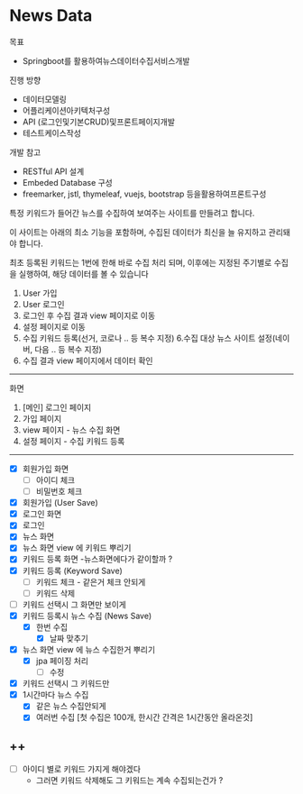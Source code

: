 # News Data

목표

- Springboot를 활용하여뉴스데이터수집서비스개발

진행 방향

- 데이터모델링
- 어플리케이션아키텍처구성
- API (로그인및기본CRUD)및프론트페이지개발
- 테스트케이스작성

개발 참고

- RESTful API 설계
- Embeded Database 구성
- freemarker, jstl, thymeleaf, vuejs, bootstrap 등을활용하여프론트구성

특정 키워드가 들어간 뉴스를 수집하여 보여주는 사이트를 만들려고 합니다.

이 사이트는 아래의 최소 기능을 포함하며, 수집된 데이터가 최신을 늘 유지하고 관리돼야 합니다.

최초 등록된 키워드는 1번에 한해 바로 수집 처리 되며, 이후에는 지정된 주기별로 수집을 실행하여, 해당 데이터를 볼 수 있습니다

1. User 가입
2. User 로그인
3. 로그인 후 수집 결과 view 페이지로 이동
4. 설정 페이지로 이동
5. 수집 키워드 등록(선거, 코로나 .. 등 복수 지정)
   6.수집 대상 뉴스 사이트 설정(네이버, 다음 .. 등 복수 지정)
7. 수집 결과 view 페이지에서 데이터 확인
---
화면 
1. [메인] 로그인 페이지
2. 가입 페이지
3. view 페이지 - 뉴스 수집 화면
4. 설정 페이지 - 수집 키워드 등록
---

- [x] 회원가입 화면
  - [ ] 아이디 체크
  - [ ] 비밀번호 체크
- [x] 회원가입 (User Save)
- [x] 로그인 화면
- [x] 로그인
- [x] 뉴스 화면
- [x] 뉴스 화면 view 에 키워드 뿌리기
- [x] 키워드 등록 화면 -뉴스화면에다가 같이할까 ?
- [x] 키워드 등록 (Keyword Save)
  - [ ] 키워드 체크 - 같은거 체크 안되게
  - [ ] 키워드 삭제
- [ ] 키워드 선택시 그 화면만 보이게
- [x] 키워드 등록시 뉴스 수집 (News Save)
   -  [x] 한번 수집
      - [x] 날짜 맞추기
- [x] 뉴스 화면 view 에 뉴스 수집한거 뿌리기
  - [x] jpa 페이징 처리
    - [ ] 수정
- [x] 키워드 선택시 그 키워드만
- [x] 1시간마다 뉴스 수집
    - [x] 같은 뉴스 수집안되게
    - [x] 여러번 수집 [첫 수집은 100개, 한시간 간격은 1시간동안 올라온것]

## ++

- [ ] 아이디 별로 키워드 가지게 해야겠다
    - 그러면 키워드 삭제해도 그 키워드는 계속 수집되는건가 ? 

